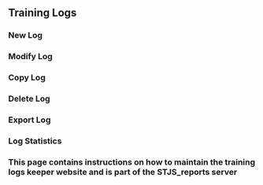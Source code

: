 ## Training Logs

### New Log
### Modify Log
### Copy Log
### Delete Log

### Export Log

### Log Statistics

### This page contains instructions on how to maintain the training logs keeper website and is part of the STJS_reports server
